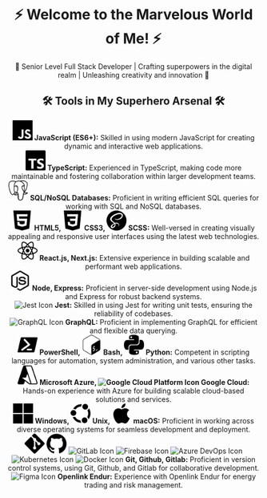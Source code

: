 <div align="center">
  <!-- Replace the image URL with your own Marvel-themed image -->
  <!-- <img src="https://your-image-url.com/marvel-header.jpg" alt="Marvel Header Image"> -->
  <h1>⚡ Welcome to the Marvelous World of Me! ⚡</h1>
</div>

<!-- Superhero Biography -->
<p align="center">
  🦸 Senior Level Full Stack Developer | Crafting superpowers in the digital realm | Unleashing creativity and innovation 🌌
</p>


<!-- Superhero Toolbox -->
<h2 align="center">🛠️ Tools in My Superhero Arsenal 🛠️</h2>

<!-- Superhero Skill Set -->
<div align="center">
  <div align="center">
    <img src="./assets/icons/javascript.svg" alt="JavaScript Icon" title="JavaScript" width="40" height="40">
    <strong>JavaScript (ES6+):</strong> Skilled in using modern JavaScript for creating dynamic and interactive web applications.
  </div>
  <div align="center">
    <img src="./assets/icons/typescript.svg" alt="TypeScript Icon" title="TypeScript" width="40" height="40">
    <strong>TypeScript:</strong> Experienced in TypeScript, making code more maintainable and fostering collaboration within larger development teams.
  </div>
  <div align="center">
    <img src="./assets/icons/postgresql.svg" alt="SQL Icon" title="PostgreSQL" width="40" height="40">
    <strong>SQL/NoSQL Databases:</strong> Proficient in writing efficient SQL queries for working with SQL and NoSQL databases.
  </div>
  <div align="center">
    <img src="./assets/icons/html5.svg" alt="HTML5 Icon" title="HTML5" width="40" height="40">
    <strong>HTML5, <img src="./assets/icons/css3.svg" alt="CSS3 Icon" title="CSS3" width="40" height="40"> CSS3, <img src="./assets/icons/sass.svg" alt="SCSS Icon" title="SCSS" width="40" height="40"> SCSS:</strong> Well-versed in creating visually appealing and responsive user interfaces using the latest web technologies.
  </div>
</div>

<!-- Marvelous Frameworks -->
<div align="center">
  <div align="center">
    <img src="./assets/icons/react.svg" alt="React.js Icon" title="React.js" width="40" height="40">
    <strong>React.js, Next.js:</strong> Extensive experience in building scalable and performant web applications.
  </div>
  <div align="center">
    <img src="./assets/icons/nodedotjs.svg" alt="Node.js Icon" title="Node.js" width="40" height="40">
    <strong>Node, Express:</strong> Proficient in server-side development using Node.js and Express for robust backend systems.
  </div>
  <div align="center">
    <img src="https://simpleicons.org/icons/jest.svg" alt="Jest Icon" title="Jest" width="40" height="40">
    <strong>Jest:</strong> Skilled in using Jest for writing unit tests, ensuring the reliability of codebases.
  </div>
  <div align="center">
    <img src="https://simpleicons.org/icons/graphql.svg" alt="GraphQL Icon" title="GraphQL" width="40" height="40">
    <strong>GraphQL:</strong> Proficient in implementing GraphQL for efficient and flexible data querying.
  </div>
</div>

<!-- Superhero Scripting -->
<div align="center">
  <div align="center">
    <img src="./assets/icons/powershell.svg" alt="PowerShell Icon" title="PowerShell" width="40" height="40">
    <strong>PowerShell, <img src="./assets/icons/gnubash.svg" alt="GNU Bash Icon" title="GNU Bash" width="40" height="40"> Bash, <img src="./assets/icons/python.svg" alt="Python Icon" title="Python" width="40" height="40"> Python:</strong> Competent in scripting languages for automation, system administration, and various other tasks.
  </div>
</div>

<!-- Cloud Realms -->
<div align="center">
  <div align="center">
    <img src="./assets/icons/microsoftazure.svg" alt="Microsoft Azure Icon" title="Microsoft Azure" width="40" height="40">
    <strong>Microsoft Azure, <img src="https://img.icons8.com/color/452/google-cloud-platform.png" alt="Google Cloud Platform Icon" title="Google Cloud Platform" width="40" height="40"> Google Cloud:</strong> Hands-on experience with Azure for building scalable cloud-based solutions and services.
  </div>
</div>

<!-- Operating Superhero Systems -->
<div align="center">
  <div align="center">
    <img src="./assets/icons/microsoft.svg" alt="Windows Icon" title="Windows" width="40" height="40">
    <strong>Windows, <img src="./assets/icons/ubuntu.svg" alt="Unix Icon" title="Unix" width="40" height="40"> Unix, <img src="./assets/icons/apple.svg" alt="macOS Icon" title="macOS" width="40" height="40"> macOS:</strong> Proficient in working across diverse operating systems for seamless development and deployment.
  </div>
</div>

<!-- DevOps Superhero Tools -->
<div align="center">
  <div align="center">
    <img src="./assets/icons/git.svg" alt="Git Icon" title="Git" width="40" height="40">
    <img src="./assets/icons/github.svg" alt="GitHub Icon" title="GitHub" width="40" height="40">
    <img src="https://simpleicons.org/icons/gitlab.svg" alt="GitLab Icon" title="GitLab" width="40" height="40">
    <img src="https://simpleicons.org/icons/firebase.svg" alt="Firebase Icon" title="Firebase" width="40" height="40">
    <img src="https://simpleicons.org/icons/azuredevops.svg" alt="Azure DevOps Icon" title="Azure DevOps" width="40" height="40">
    <img src="https://simpleicons.org/icons/kubernetes.svg" alt="Kubernetes Icon" title="Kubernetes" width="40" height="40">
    <img src="https://simpleicons.org/icons/docker.svg" alt="Docker Icon" title="Docker" width="40" height="40">
    <strong>Git, Github, Gitlab:</strong> Proficient in version control systems, using Git, Github, and Gitlab for collaborative development.
  </div>
</div>

<!-- Other Marvelous Tools -->
<div align="center">
  <div align="center">
    <!-- <img src="https://img.icons8.com/color/452/openlink-endur.png" alt="Openlink Endur Icon" title="Openlink Endur" width="40" height="40">
    <img src="https://simpleicons.org/icons/servicenow.svg" alt="ServiceNow Icon" title="ServiceNow" width="40" height="40"> -->
    <img src="https://simpleicons.org/icons/figma.svg" alt="Figma Icon" title="Figma" width="40" height="40">
    <strong>Openlink Endur:</strong> Experience with Openlink Endur for energy trading and risk management.
  </div>
</div>
